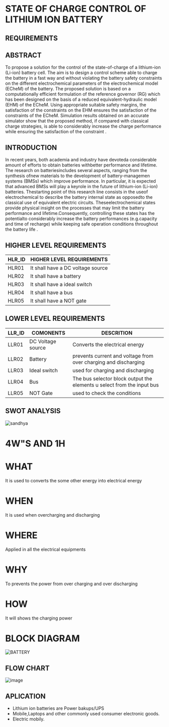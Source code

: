 # STATE OF CHARGE CONTROL OF LITHIUM ION BATTERY
## REQUIREMENTS

## ABSTRACT
  To propose a solution for the control of the state-of-charge of a lithium-ion (Li-ion) battery cell. The aim is to design a control scheme able to charge the battery in a fast way and without violating the battery safety constraints on the different electrochemical parameters of the electrochemical model (ECheM) of the battery. The proposed solution is based on a computationally efficient formulation of the reference governor (RG) which has been designed on the basis of a reduced equivalent-hydraulic model (EHM) of the ECheM. Using appropriate suitable safety margins, the satisfaction of the constraints on the EHM ensures the satisfaction of the constraints of the ECheM. Simulation results obtained on an accurate simulator show that the proposed method, if compared with classical charge strategies, is able to considerably increase the charge performance while ensuring the satisfaction of the constraint	.

## INTRODUCTION
   In recent years, both academia and industry have devoteda considerable amount of efforts to obtain batteries withbetter performance and lifetime. The research on batteriesincludes several aspects, ranging from the synthesis ofnew materials to the development of battery-managemen systems (BMSs) which improve performance. In particular, it is expected that advanced BMSs will play a keyrole in the future of lithium-ion (Li-ion) batteries. Thestarting point of this research line consists in the useof electrochemical  to describe the battery internal state as opposedto the classical use of equivalent electric circuits. Theseelectrochemical states provide physical insight on the processes that may limit the battery performance and lifetime.Consequently, controlling these states has the potentialto considerably increase the battery performances (e.g.capacity and time of recharge) while keeping safe operation conditions throughout the battery life .
   
## HIGHER LEVEL REQUIREMENTS
|HLR_ID|HIGHER LEVEL REQUIREMENTS|
|--|--|
|HLR01| It shall have a DC voltage source|
|HLR02|It shall have a battery|
|HLR03|It shall have a ideal switch|
|HLR04|It shall have a bus|
|HLR05|It shall have a NOT gate|

## LOWER LEVEL REQUIREMENTS
|LLR_ID|COMONENTS|DESCRITION|
|--|--|--|
|LLR01|DC Voltage source|Converts the electrical energy|
|LLR02|Battery|prevents current and voltage from over charging and discharging|
|LLR03|Ideal switch|used for charging and discharging|
|LLR04|Bus|The bus selector block output the elements u select from the input bus|
|LLR05|NOT Gate|used to check the conditions|

## SWOT ANALYSIS

![sandhya](https://user-images.githubusercontent.com/99087988/160098631-656fae52-7c5e-48d0-a5e2-ec5ab1579c7b.png)

# 4W"S AND 1H
# WHAT
  It is used to converts the some other energy into electrical energy
# WHEN
  It is used when overcharging and discharging
# WHERE
  Applied in all the electrical equipments
# WHY
  To prevents the power from over charging and over discharging
# HOW
  It will shows the charging power
  
# BLOCK DIAGRAM

![BATTERY](https://user-images.githubusercontent.com/99087988/160115769-6966ebdf-8a5c-4cfa-b601-4059c7e390e8.PNG)

## FLOW CHART

![image](https://user-images.githubusercontent.com/99087988/160226486-eda77cf3-2337-4933-8ab3-57ec18848493.png)

## APLICATION 
  * Lithium ion batteries are Power bakups/UPS
  * Mobile,Laptops and other commonly used consumer electronic goods.
  * Electric mobily.




  

   
  





